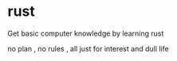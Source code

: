 # rust
Get basic computer knowledge by learning rust


no plan , no rules , all just for interest and dull life
